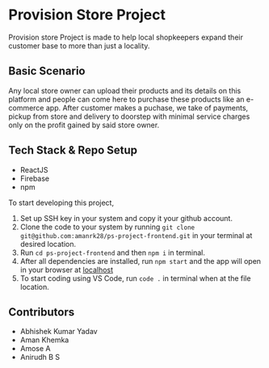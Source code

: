 # Provision Store Project

Provision store Project is made to help local shopkeepers expand their customer base to more than just a locality. 

## Basic Scenario
Any local store owner can upload their products and its details on this platform and people can come here to purchase these products like an e-commerce app. After customer makes a puchase, we take of payments, pickup from store and delivery to doorstep with minimal service charges only on the profit gained by said store owner.

## Tech Stack & Repo Setup

- ReactJS
- Firebase
- npm

To start developing this project,
1.  Set up SSH key in your system and copy it your github account.
2.  Clone the code to your system by running ```git clone git@github.com:amanrk28/ps-project-frontend.git``` in your terminal at desired location.
3.  Run ```cd ps-project-frontend``` and then ```npm i``` in terminal.
4.  After all dependencies are installed, run ```npm start``` and the app will open in your browser at [localhost](http://localhost:3000/)
5.  To start coding using VS Code, run ```code .``` in terminal when at the file location.  

## Contributors

- Abhishek Kumar Yadav 
- Aman Khemka
- Amose A
- Anirudh B S
